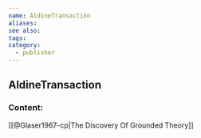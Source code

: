 ```yaml
---
name: AldineTransaction
aliases:
see also:
tags:
category:
  - publisher
---
```


## AldineTransaction

### Content:
[[@Glaser1967-cp|The Discovery Of Grounded Theory]]